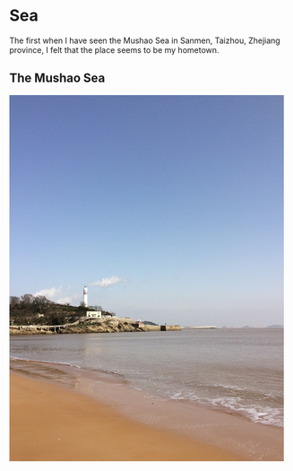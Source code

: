 # Sea

The first when I have seen the Mushao Sea in Sanmen, Taizhou, Zhejiang province, I felt that the place seems to be my hometown.

## The Mushao Sea

![mushao_sea](image/mushao_sea.JPG)
